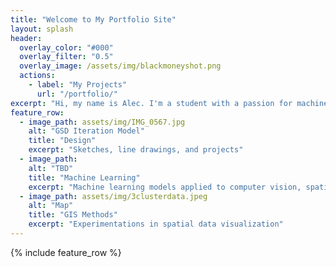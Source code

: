 ```yaml
---
title: "Welcome to My Portfolio Site"
layout: splash
header:
  overlay_color: "#000"
  overlay_filter: "0.5"
  overlay_image: /assets/img/blackmoneyshot.png
  actions:
    - label: "My Projects"
      url: "/portfolio/"
excerpt: "Hi, my name is Alec. I'm a student with a passion for machine learning, spatial data analysis, data visualization, and design. You can check out some of my projects here"
feature_row:
  - image_path: assets/img/IMG_0567.jpg
    alt: "GSD Iteration Model"
    title: "Design"
    excerpt: "Sketches, line drawings, and projects"
  - image_path: 
    alt: "TBD"
    title: "Machine Learning"
    excerpt: "Machine learning models applied to computer vision, spatial data, etc."
  - image_path: assets/img/3clusterdata.jpeg
    alt: "Map"
    title: "GIS Methods"
    excerpt: "Experimentations in spatial data visualization"
---
```


{% include feature_row %}

